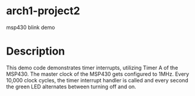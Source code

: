 # arch1-project2
msp430 blink demo

# Description

This demo code demonstrates timer interrupts, utilizing Timer A of the MSP430. The master clock of the MSP430 gets configured to 1MHz. Every 10,000 clock cycles, the timer interrupt handler is called and every second the green LED alternates between turning off and on. 